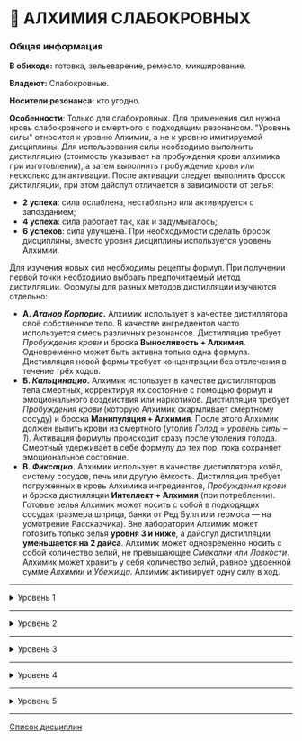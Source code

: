 # 🧪 АЛХИМИЯ СЛАБОКРОВНЫХ

### Общая информация

**В обиходе:** готовка, зельеварение, ремесло, микширование.

**Владеют:** Слабокровные.

**Носители резонанса:** кто угодно.

**Особенности**: Только для слабокровных. Для применения сил нужна кровь слабокровного и смертного с подходящим резонансом. "Уровень силы" относится к уровню Алхимии, а не к уровню имитируемой дисциплины. Для использования силы необходимо выполнить дистилляцию (стоимость указывает на пробуждения крови алхимика при изготовлении), а затем выполнить пробуждение крови или несколько для активации. После активации следует выполнить бросок дистилляции, при этом дайспул отличается в зависимости от зелья:

- **2 успеха**: сила ослаблена, нестабильно или активируется с запозданием;
- **4 успеха**: сила работает так, как и задумывалось;
- **6 успехов**: сила улучшена.
При необходимости сделать бросок дисциплины, вместо уровня дисциплины используется уровень Алхимии.

Для изучения новых сил необходимы рецепты формул. При получении первой точки необходимо выбрать предпочитаемый метод дистилляции. Формулы для разных методов дистилляции изучаются отдельно:

- **А. *Атанор Корпорис*.** Алхимик использует в качестве дистиллятора своё собственное тело. В качестве ингредиентов часто используется смесь различных резонансов. Дистилляция требует *Пробуждения крови* и броска **Выносливость + Алхимия**. Одновременно может быть активна только одна формула. Дистилляция новой формы требует концентрации без отвлечения в течение трёх ходов.
- **Б. *Кальцинацио*.** Алхимик использует в качестве дистилляторов тела смертных, корректируя их состояние с помощью формул и эмоционального воздействия или наркотиков. Дистилляция требует *Пробуждения крови* (которую Алхимик скармливает смертному сосуду) и броска **Манипуляция + Алхимия**. После этого Алхимик должен выпить крови из смертного (утолив *Голод* = *уровень силы – 1*). Активация формулы происходит сразу после утоления голода. Смертный удерживает в себе формулу до тех пор, пока сохраняет эмоциональное состояние.
- **В. *Фиксацио*.** Алхимик использует в качестве дистиллятора котёл, систему сосудов, печь или другую ёмкость. Дистилляция требует погруженных в кровь Алхимика ингредиентов, *Пробуждения крови* и броска дистилляции **Интеллект + Алхимия** (при потреблении). Готовые зелья Алхимик может носить с собой в подходящих сосудах (размера шприца, банки от Ред Булл или термоса — на усмотрение Рассказчика). Вне лаборатории Алхимик может готовить только зелья **уровня 3 и ниже**, а дайспул дистилляции **уменьшается на 2 дайса**. Алхимик может одновременно носить с собой количество зелий, не превышающее *Смекалки* или *Ловкости*. Алхимик может хранить у себя количество зелий, равное удвоенной сумме *Алхимии* и *Убежища*. Алхимик активирует одну силу в ход.

___

<details>
<summary>Уровень 1</summary>

### ● Далёкая досягаемость 🍷

- **Стоимость**: 1 пробуждение крови
- **Время на проведение**: —
- **Ингредиенты**: Кровь Алхимика, кровь холерика, перемолотые нейлоновые волокна/магнитная решетка/но
отропы.
- **Дайспул**: *Решительность* + *Алхимия* против *Силы* + *Атлетики*
- **Система**: Алхимик может перемещать, толкать и удерживать объекты и людей не касаясь их (силы телекинеза не хватит для прямого нанесения урона). Цель должна весить менее 100 кг, быть хорошо видна и находиться на расстоянии не далее 10 м. Ножи и другие малые металлические объекты могут использоваться по прямому назначению со штрафом **–2 к дайспулу** и с броском *Решительность + Алхимия* (используемый таким образом нож будет наносить только +1 урона). Попытка переместить активно сопротивляющуюся цель требует броска дайспула. Каждый успех позволяет сдвинуть цель на 1 метр, нанеся 1 поверхностного урона. Удержание предмета в воздухе требует броска *Решительность + Алхимия* **(3)** раз в ход. Тонкая манипуляция предметами (выдернуть чеку из гранаты) требует броска *Смекалки* + *Алхимия*.
- **Длительность**: 1 ход, если не удерживать (см. выше)

___

### ● Дымка 🍷

- **Стоимость**: 1 пробуждение крови
- **Время на проведение**: —
- **Ингредиенты**: Кровь Алхимика, кровь флегматика, сухой лёд/сигаретный дым/автомобильные выхлопы.
- **Дайспул**: —
- **Система**: Алхимик может создать облако тумана, которое будет сопровождать его, скрывая внешность и усложняя попытки стрельбы по нему. После активации любой, кто пожелает различить Алхимика или попасть по нему из стрелкового оружия, получает штраф к дайспулу –2. Алхимик может расширить облако до группы из 5 человек, выполнив дополнительное пробуждение крови.
- **Длительность**: 1 сцена или до завершения
</details>

___

<details>
<summary>Уровень 2</summary>

### ●● Формула силы [●]

- **Стоимость**: ~
- **Время на исследование**: 1 неделя или больше
- **Время на дистилляцию**: 1 час или больше
- **Ингредиенты**: Кровь Алхимика, кровь подходящего резонанса, уникальные ингредиенты.
- **Дайспул**: ~
- **Система**: Алхимик может разрабатывать формулы, имитирующие силы 1-го уровня из различных дисциплин (без амальгам).
- **Длительность**: ~

___

### ●● Охват 🍷

- **Стоимость**: 1 пробуждение крови
- **Время на проведение**: —
- **Ингредиенты**: Кровь Алхимика, кровь меланхолика и флегматика, бертолетовая соль/смог/галоновый газ.
- **Дайспул**: *Смекалка* + *Алхимия* против *Выносливости* + *Выживания*
- **Система**: Формула создаёт туман, который "приклеивается" к цели, ослепляя её и приводя к удушению (если это смертный). Цель должна быть видима. Крутящийся вихрь накладывает штраф **–3** на проверки цели, связанные со зрением, и на пулы дистанционных атак. Кроме того, Алхимик может попытаться удушить свою цель, выполнив проверку дайспула. При успехе цель не может выполнять действий, так как заходится в кашле. При критическом успехе цель теряет сознание. Силу одновременно можно применять только на одну цель.
- **Длительность**: 1 сцена или до завершения
</details>

___

<details>
<summary>Уровень 3</summary>

### ●●● Формула силы [●●]

- **Стоимость**: ~
- **Время на исследование**: 1 месяц или больше
- **Время на дистилляцию**: 1 ночь или больше
- **Ингредиенты**: Кровь Алхимика, кровь подходящего резонанса, уникальные ингредиенты.
- **Дайспул**: ~
- **Система**: Алхимик может разрабатывать формулы, имитирующие силы 2-го уровня из различных дисциплин (без амальгам).
- **Длительность**: ~

___

### ●●● Нечестивая иерогамия 🍷

- **Зелье может использоваться вампирами или смертными**
- **Стоимость**: 1 пробуждение крови или 1 уровень летальных повреждений для смертного
- **Время на проведение**: —
- **Ингредиенты**: Кровь Алхимика, кровь меланхолика и флегматика, энтеогенные субстанции (растительные психоактивные вещества).
- **Дайспул**: *Выносливость* + *Решительность*
- **Система**: Любой, кто употребит это зелье, смешанное со своей кровью (1 *Пробуждение*), впадает в кататоническую горяку до следующей ночи, в то время как психика тела начинает преобразовывать тело в идеализированную или страстно желаемую форму. Эффект не способен изменить тело так, чтобы выйти за рамки анатомии человека. Употребивший зелье реципиент должен выполнить бросок дайспула со сложностью **8 – бросок дистилляции [+ величина порока]*. При успехе тело обретает предпочитаемую форму. Критический успех способен предоставлять и отбирать *Преимущества* и *Недостатки* из категории *Внешность*, однако за подобные улучшения необходимо платить очками опыта. Грязный крит или звериный провал могут привести к появлению нового недостатка (*Отвратительный*, *Очевидный хищник*, *Стигматы*, *Пожиратель органов*). Носферату не могут получить преимуществ *Внешности* от этого зелья.
- **Длительность**: перманентно, до повторного применения

___

### ●●● Дефракционирование 🍷

- **Стоимость**: —
- **Время на проведение**: —
- **Ингредиенты**: Кровь Алхимика, кровь сангвиника и меланхолика, несколько миллилитров крови 1-й группы с отрицательным резусом, перемолотый шпинат, горячий чёрный кофе и каприловая кислота.
- **Дайспул**: —
- **Система**: Формула создаёт гомеопатический эликсир, который при смешении с фракционированной медицинской кровью восстанавливают её питательные свойства, позволяя вампирам без *Железного брюха* насытиться этой кровью. Если Алхимик использует **Кальцинацио** (1 раз в ночь, до следующей кормёжки и до Голода 5) или **Атанор Корпорис** (1 раз в неделю, 3 летальных урона сосуду за каждое сцеживание эликсира), ему необходимо извлекать эликсир непосредственно из вены сосуда, при этом стоимость дистилляции оплачивается один раз. Каждый успех броска дистилляции даёт достаточно эликсира для восстановления одного пакета крови (утоляет 1 голод), подходящего для питания вампира.
- **Длительность**: —
</details>

___

<details>
<summary>Уровень 4</summary>

### ●●●● Формула силы [●●●]

- **Стоимость**: ~
- **Время на исследование**: 3 месяца или больше
- **Время на дистилляцию**: 3 ночи или больше
- **Ингредиенты**: Кровь Алхимика, кровь подходящего резонанса, капля крови вампира соответствующего клана или вампира-пользователя дисциплины, уникальные ингредиенты.
- **Дайспул**: ~
- **Система**: Алхимик может разрабатывать формулы, имитирующие силы 3-го уровня из различных дисциплин (без амальгам). Капля крови вампира не стоит ему *Пробуждений*, *Голода* или *ОЗ*, не переносит *Узы крови* и может быть эквивалентна *Значительной услуге*.
- **Длительность**: ~

___

### ●●●● Воздушный толчок 🍷

- **Стоимость**: 1 пробуждение крови
- **Время на проведение**: —
- **Ингредиенты**: Кровь Алхимика, кровь сангвиника и холерика, шампанское/птичья кровь/гелий/скополамин/экстракт белладонны.
- **Дайспул**: *Сила* + *Алхимия* против *Силы* + *Атлетики* (при сопротивлении)
- **Система**: Алхимик получает возможность взмыть в воздух, а затем лететь или парить в любом направлении примерно со скоростью бега. Если алхимик переносит нечто сопоставимое с массой другого человека, скорость снижается до скорости ходьбы. Захват и переноска сопротивляющейся цели или попытка опустить на землю летящего требуют проверки дайспула.
- **Длительность**: 1 сцена
</details>

___

<details>
<summary>Уровень 5</summary>

### ●●●●● Формула силы [●●●●]

- **Стоимость**: ~
- **Время на исследование**: 3 года или больше
- **Время на дистилляцию**: 1 месяц или больше
- **Ингредиенты**: Кровь Алхимика, кровь подходящего резонанса, капля крови вампира соответствующего клана или вампира-пользователя дисциплины, уникальные ингредиенты.
- **Дайспул**: ~
- **Система**: Алхимик может разрабатывать формулы, имитирующие силы 3-го уровня из различных дисциплин (без амальгам). Капля крови вампира не стоит ему *Пробуждений*, *Голода* или *ОЗ*, не переносит *Узы крови* и может быть эквивалентна *Значительной услуге*.
- **Длительность**: ~

___

### ●●●●● Пробуждение спящего 🍷

- **Стоимость**: 1 пробуждение крови
- **Время на проведение**: —
- **Ингредиенты**: Кровь Алхимика, кровь сангвиника или холерика, адреналин/карбонат аммония/олений рог/кофеин или бензедрин/мелатонин.
- **Дайспул**: —
- **Система**: Формула создаёт эликсир, который при смешении с человеческой кровью позволяет пробудить вампира от торпора. Алхимик сцеживает зелье из вены (*Атанор Копорис* — раз в ночь, до следующей кормёжки и до *Голода* = 5, *Кальцинацио* — раз в неделю, за 5 единиц летального урона, можно скармливать напрямую) или создаёт его в резервуаре, а затем вмешивает в него человеческую кровь и выполняет бросок дистилляции со СЛ = 2. Количество сдвигов определяет максимальную *Силу крови* для пробуждаемого вампира.
- **Длительность**: 1 сцена
</details>

___

[Список дисциплин](index.md)